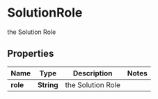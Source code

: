 

# SolutionRole

the Solution Role

## Properties

| Name | Type | Description | Notes |
|------------ | ------------- | ------------- | -------------|
|**role** | **String** | the Solution Role |  |



